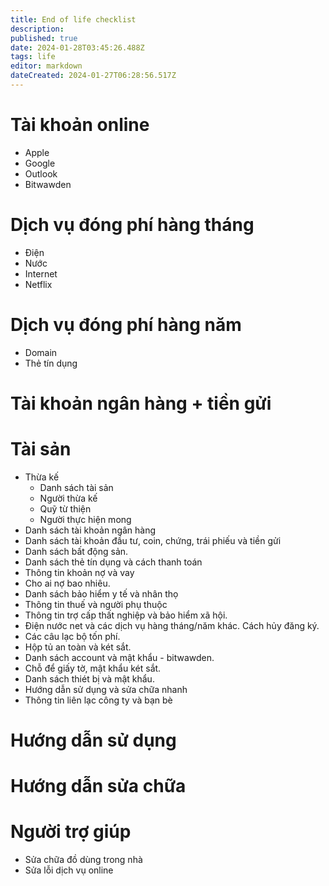 ```yaml
---
title: End of life checklist
description: 
published: true
date: 2024-01-28T03:45:26.488Z
tags: life
editor: markdown
dateCreated: 2024-01-27T06:28:56.517Z
---
```


# Tài khoản online
- Apple
- Google
- Outlook
- Bitwawden

# Dịch vụ đóng phí hàng tháng
- Điện
- Nước
- Internet
- Netflix

# Dịch vụ đóng phí hàng năm
- Domain
- Thẻ tín dụng

# Tài khoản ngân hàng + tiền gửi

# Tài sản
- Thừa kế
	- Danh sách tài sản
	- Người thừa kế
	- Quỹ từ thiện
	- Người thực hiện mong
- Danh sách tài khoản ngân hàng
- Danh sách tài khoản đầu tư, coin, chứng, trái phiếu và tiền gửi
- Danh sách bất động sản.
- Danh sách thẻ tín dụng và cách thanh toán
- Thông tin khoản nợ và vay
- Cho ai nợ bao nhiêu.
- Danh sách bảo hiểm y tế và nhân thọ
- Thông tin thuế và người phụ thuộc
- Thông tin trợ cấp thất nghiệp và bảo hiểm xã hội.
- Điện nước net và các dịch vụ hàng tháng/năm khác. Cách hủy đăng ký.
- Các câu lạc bộ tốn phí.
- Hộp tủ an toàn và két sắt.
- Danh sách account và mật khẩu - bitwawden.
- Chỗ để giấy tờ, mật khẩu két sắt.
- Danh sách thiét bị và mật khẩu.
- Hướng dẫn sử dụng và sửa chữa nhanh
- Thông tin liên lạc công ty và bạn bè

# Hướng dẫn sử dụng

# Hướng dẫn sửa chữa

# Người trợ giúp
- Sửa chữa đồ dùng trong nhà
- Sửa lỗi dịch vụ online